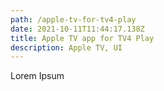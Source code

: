```yaml
---
path: /apple-tv-for-tv4-play
date: 2021-10-11T11:44:17.138Z
title: Apple TV app for TV4 Play
description: Apple TV, UI
---
```

Lorem Ipsum
